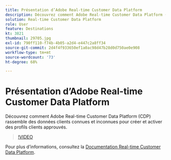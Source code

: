 ```yaml
---
title: Présentation d’Adobe Real-time Customer Data Platform
description: Découvrez comment Adobe Real-time Customer Data Platform (CDP) rassemble des données clients connues et inconnues pour créer et activer des profils clients approuvés.
solution: Real-time Customer Data Platform
role: User
feature: Destinations
kt: 3821
thumbnail: 29705.jpg
exl-id: 790ff110-f74b-4b05-a2d4-e447c2a8ff34
source-git-commit: 2d4f4f933650ef1a0ac98d47b28d0d750ae0e908
workflow-type: tm+mt
source-wordcount: '73'
ht-degree: 68%

---
```


# Présentation d’Adobe Real-time Customer Data Platform

Découvrez comment Adobe Real-time Customer Data Platform (CDP) rassemble des données clients connues et inconnues pour créer et activer des profils clients approuvés.

>[!VIDEO](https://video.tv.adobe.com/v/29705?quality=12&learn=on)

Pour plus d’informations, consultez la [Documentation Real-time Customer Data Platform](https://experienceleague.adobe.com/docs/experience-platform/rtcdp/overview.html?lang=fr).
